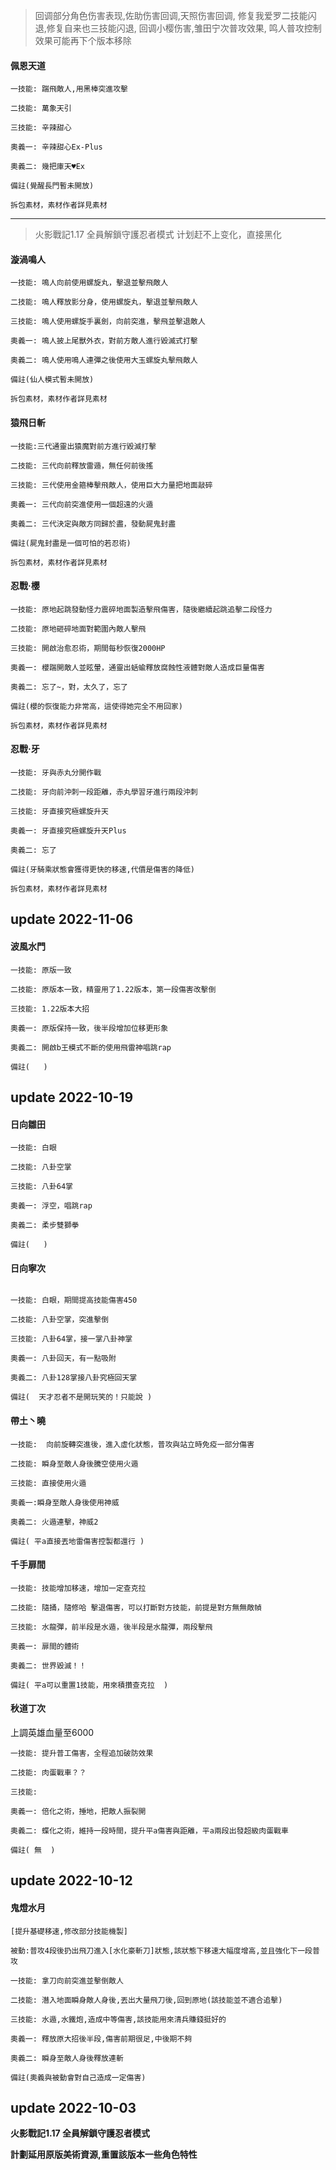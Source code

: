 
>回调部分角色伤害表现,佐助伤害回调,天照伤害回调,
修复我爱罗二技能闪退,修复自来也三技能闪退,
回调小樱伤害,雏田宁次普攻效果,
鸣人普攻控制效果可能再下个版本移除

#### 佩恩天道

```code
一技能: 踹飛敵人,用黑棒突進攻擊

二技能: 萬象天引

三技能: 辛辣甜心

奧義一: 辛辣甜心Ex-Plus

奧義二: 幾把庫天♥Ex

備註(覺醒長門暫未開放)

拆包素材，素材作者詳見素材
```

---
>火影戰記1.17 全員解鎖守護忍者模式
计划赶不上变化，直接黑化

#### 漩渦鳴人

```code
一技能: 鳴人向前使用螺旋丸，擊退並擊飛敵人

二技能: 鳴人釋放影分身，使用螺旋丸，擊退並擊飛敵人

三技能: 鳴人使用螺旋手裏劍，向前突進，擊飛並擊退敵人

奧義一: 鳴人披上尾獸外衣，對前方敵人進行毀滅式打擊

奧義二: 鳴人使用鳴人連彈之後使用大玉螺旋丸擊飛敵人

備註(仙人模式暫未開放)

拆包素材，素材作者詳見素材
```


#### 猿飛日斬

```code
一技能:三代通靈出猿魔對前方進行毀滅打擊

二技能: 三代向前釋放雷遁，無任何前後搖

三技能: 三代使用金箍棒擊飛敵人，使用巨大力量把地面敲碎

奧義一: 三代向前突進使用一個超遠的火遁

奧義二: 三代決定與敵方同歸於盡，發動屍鬼封盡

備註(屍鬼封盡是一個可怕的若忍術)

拆包素材，素材作者詳見素材
```

#### 忍戰·櫻

```code
一技能: 原地起跳發動怪力震碎地面製造擊飛傷害，隨後繼續起跳追擊二段怪力

二技能: 原地砸碎地面對範圍內敵人擊飛

三技能: 開啟治愈忍術，期間每秒恢復2000HP

奧義一: 櫻踹開敵人並眩暈，通靈出蛞蝓釋放腐蝕性液體對敵人造成巨量傷害

奧義二: 忘了~，對，太久了，忘了

備註(櫻的恢復能力非常高，這使得她完全不用回家)

拆包素材，素材作者詳見素材
```

#### 忍戰·牙

```code
一技能: 牙與赤丸分開作戰

二技能: 牙向前沖刺一段距離，赤丸學習牙進行兩段沖刺

三技能: 牙直接究極螺旋升天

奧義一: 牙直接究極螺旋升天Plus

奧義二: 忘了

備註(牙騎乘狀態會獲得更快的移速,代價是傷害的降低)

拆包素材，素材作者詳見素材
```

## update 2022-11-06


#### 波風水門

```code
一技能: 原版一致

二技能: 原版本一致，精靈用了1.22版本，第一段傷害改擊倒

三技能: 1.22版本大招

奧義一: 原版保持一致，後半段增加位移更形象

奧義二: 開啟b王模式不斷的使用飛雷神唱跳rap

備註(   )
```

## update 2022-10-19

#### 日向雛田

```code
一技能: 白眼

二技能: 八卦空掌

三技能: 八卦64掌

奧義一: 浮空，唱跳rap

奧義二: 柔步雙獅拳

備註(   )
```

#### 日向寧次

```code

一技能: 白眼，期間提高技能傷害450

二技能: 八卦空掌，突進擊倒

三技能: 八卦64掌，接一掌八卦神掌

奧義一: 八卦回天，有一點吸附

奧義二: 八卦128掌接八卦究極回天掌

備註(  天才忍者不是開玩笑的！只能說 )
```

#### 帶土丶曉

```code
一技能:  向前旋轉突進後，進入虛化狀態，普攻與站立時免疫一部分傷害

二技能: 瞬身至敵人身後騰空使用火遁

三技能: 直接使用火遁

奧義一:瞬身至敵人身後使用神威

奧義二: 火遁連擊，神威2

備註( 平a直接丟地雷傷害控製都還行 )
```

#### 千手扉間

```code
一技能: 技能增加移速，增加一定查克拉

二技能: 隨捅，隨修哈 擊退傷害，可以打斷對方技能，前提是對方無無敵幀

三技能: 水龍彈，前半段是水遁，後半段是水龍彈，兩段擊飛

奧義一: 扉間的體術

奧義二: 世界毀滅！！

備註( 平a可以重置1技能，用來積攢查克拉  )
```

#### 秋道丁次

上調英雄血量至6000

```code
一技能: 提升普工傷害，全程追加破防效果

二技能: 肉蛋戰車？？

三技能: 

奧義一: 倍化之術，捶地，把敵人振裂開

奧義二: 蝶化之術，維持一段時間，提升平a傷害與距離，平a兩段出發超級肉蛋戰車

備註( 無  )
```

## update 2022-10-12

#### 鬼燈水月

```code
[提升基礎移速,修改部分技能機製]

被動:普攻4段後扔出飛刀進入[水化豪斬刀]狀態,該狀態下移速大幅度增高,並且強化下一段普攻

一技能: 拿刀向前突進並擊倒敵人

二技能: 潛入地面瞬身敵人身後,丟出大量飛刀後,回到原地(該技能並不適合追擊)

三技能: 水遁,水鐵炮,造成中等傷害,該技能用來清兵賺錢挺好的

奧義一: 釋放原大招後半段,傷害前期很足,中後期不夠

奧義二: 瞬身至敵人身後釋放連斬

備註(奧義與被動會對自己造成一定傷害)
```

## update 2022-10-03

**火影戰記1.17 全員解鎖守護忍者模式**

**計劃延用原版美術資源,重置該版本一些角色特性**
